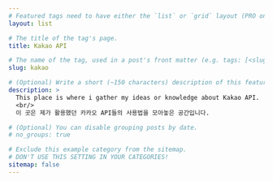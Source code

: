 ```yaml
---
# Featured tags need to have either the `list` or `grid` layout (PRO only).
layout: list

# The title of the tag's page.
title: Kakao API

# The name of the tag, used in a post's front matter (e.g. tags: [<slug>]).
slug: kakao

# (Optional) Write a short (~150 characters) description of this featured tag.
description: >
  This place is where i gather my ideas or knowledge about Kakao API.
  <br/>
  이 곳은 제가 활용했던 카카오 API들의 사용법을 모아놓은 공간입니다.

# (Optional) You can disable grouping posts by date.
# no_groups: true

# Exclude this example category from the sitemap.
# DON'T USE THIS SETTING IN YOUR CATEGORIES!
sitemap: false
---
```

